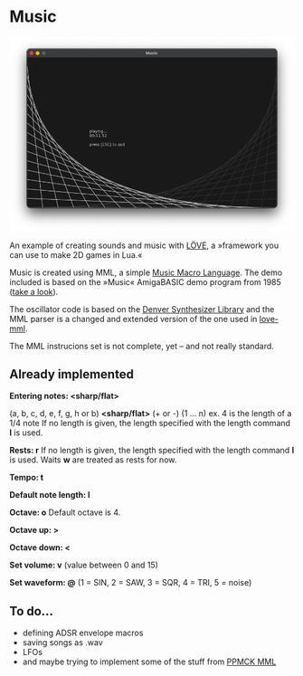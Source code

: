 # Music

![Screenshot](https://raw.githubusercontent.com/marc2o/Music/main/assets/screenshot.png)

An example of creating sounds and music with [LÖVE](https://love2d.org/), a »framework you can use to make 2D games in Lua.«

Music is created using MML, a simple [Music Macro Language](https://en.wikipedia.org/wiki/Music_Macro_Language). The demo included is based on the »Music« AmigaBASIC demo program from 1985 ([take a look](https://www.youtube.com/watch?v=522uWGQV134)).

The oscillator code is based on the [Denver Synthesizer Library](https://love2d.org/forums/viewtopic.php?t=79499) and the MML parser is a changed and extended version of the one used in [love-mml](https://github.com/GoonHouse/love-mml).

The MML instrucions set is not complete, yet – and not really standard.

## Already implemented

**Entering notes: <note><sharp/flat><len>**

**<note>** (a, b, c, d, e, f, g, h or b)
**<sharp/flat>** (+ or -)
**<len>** (1 … n) ex. 4 is the length of a 1/4 note
If no length is given, the length specified with the length command **l<len>** is used.

**Rests: r<len>**
If no length is given, the length specified with the length command **l<len>** is used.
Waits **w<len>** are treated as rests for now.

**Tempo: t<bpm>**

**Default note length: l<len>**

**Octave: o<num>**
Default octave is 4.

**Octave up: >**

**Octave down: <**

**Set volume: v<num>**
**<num>** (value between 0 and 15)

**Set waveform: @<num>**
**<num>** (1 = SIN, 2 = SAW, 3 = SQR, 4 = TRI, 5 = noise)


## To do…

* defining ADSR envelope macros
* saving songs as .wav
* LFOs
* and maybe trying to implement some of the stuff from [PPMCK MML](https://shauninman.com/assets/downloads/ppmck_guide.html)
